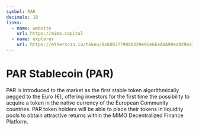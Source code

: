 ```yaml
---
symbol: PAR
decimals: 18
links:
  - name: website
    url: https://mimo.capital
  - name: explorer
    url: https://etherscan.io/token/0x68037790A0229e9Ce6EaA8A99ea92964106C4703
---
```


# PAR Stablecoin (PAR)

PAR is introduced to the market as the first stable token algorithmically pegged to the Euro (€), offering investors for the first time the possibility to acquire a token in the native currency of the European Community countries. PAR token holders will be able to place their tokens in liquidity pools to obtain attractive returns within the MIMO Decentralized Finance Platform.
